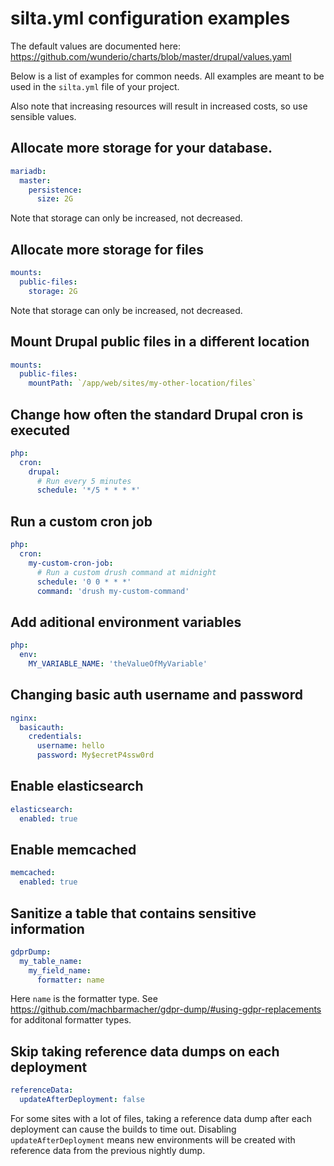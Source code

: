 # silta.yml configuration examples

The default values are documented here: https://github.com/wunderio/charts/blob/master/drupal/values.yaml

Below is a list of examples for common needs. 
All examples are meant to be used in the `silta.yml` file of your project.

Also note that increasing resources will result in increased costs, so use sensible values.

## Allocate more storage for your database.
```yaml
mariadb:
  master:
    persistence:
      size: 2G
```
Note that storage can only be increased, not decreased.

## Allocate more storage for files
```yaml
mounts:
  public-files:
    storage: 2G
```
Note that storage can only be increased, not decreased.

## Mount Drupal public files in a different location
```yaml
mounts:
  public-files:
    mountPath: `/app/web/sites/my-other-location/files`
```

## Change how often the standard Drupal cron is executed
```yaml
php:
  cron:
    drupal:
      # Run every 5 minutes
      schedule: '*/5 * * * *'
```

## Run a custom cron job
```yaml
php:
  cron:
    my-custom-cron-job:
      # Run a custom drush command at midnight
      schedule: '0 0 * * *'
      command: 'drush my-custom-command'
```

## Add aditional environment variables
```yaml
php:
  env:
    MY_VARIABLE_NAME: 'theValueOfMyVariable'
```
 
## Changing basic auth username and password

```yaml
nginx:
  basicauth:
    credentials:
      username: hello
      password: My$ecretP4ssw0rd
```

## Enable elasticsearch
```yaml
elasticsearch:
  enabled: true
```

## Enable memcached
```yaml
memcached:
  enabled: true
```

## Sanitize a table that contains sensitive information
```yaml
gdprDump:
  my_table_name:
    my_field_name:
      formatter: name
```
Here `name` is the formatter type. See https://github.com/machbarmacher/gdpr-dump/#using-gdpr-replacements for additonal formatter types.

## Skip taking reference data dumps on each deployment
```yaml
referenceData:
  updateAfterDeployment: false
```
For some sites with a lot of files, taking a reference data dump after each deployment can cause the builds to time out. Disabling `updateAfterDeployment` means new environments will be created with reference data from the previous nightly dump.
